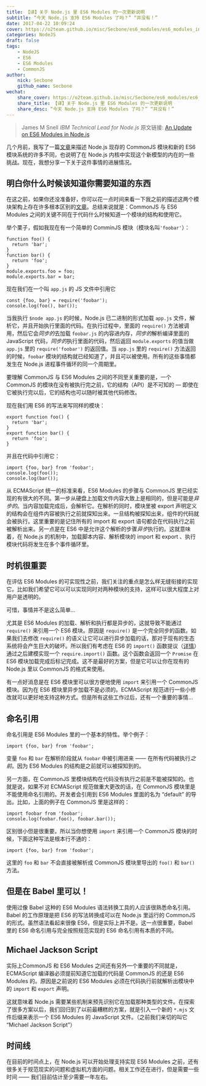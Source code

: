 ```yaml
---
title: 【译】关于 Node.js 里 ES6 Modules 的一次更新说明
subtitle: “今天 Node.js 支持 ES6 Modules 了吗？” “并没有！”
date: 2017-04-22 10:09:24
cover: https://o2team.github.io/misc/Secbone/es6_modules/es6_modules_in_nodejs_840x340.jpg
categories: NodeJS
draft: false
tags:
    - NodeJS
    - ES6
    - ES6 Modules
    - CommonJS
author:
    nick: Secbone
    github_name: Secbone
wechat:
    share_cover: https://o2team.github.io/misc/Secbone/es6_modules/es6_modules_in_nodejs_200x200.jpg
    share_title: 【译】关于 Node.js 里 ES6 Modules 的一次更新说明
    share_desc: “今天 Node.js 支持 ES6 Modules 了吗？” “并没有！”
---
```



> James M Snell    *IBM Technical Lead for Node.js*
> 原文链接: [An Update on ES6 Modules in Node.js](https://medium.com/the-node-js-collection/an-update-on-es6-modules-in-node-js-42c958b890c)

几个月前，我写了一篇[文章](https://hackernoon.com/node-js-tc-39-and-modules-a1118aecf95e)来描述 Node.js 现存的 CommonJS 模块和新的 ES6 模块系统的许多不同，也说明了在 Node.js 内核中实现这个新模型的内在的一些挑战。现在，我想分享一下关于这件事情的进展情况。

## 明白你什么时候该知道你需要知道的东西
在这之前，如果你还没准备好，你可以花一点时间来看一下我之前的描述这两个模块架构上存在许多根本区别的[文章](https://hackernoon.com/node-js-tc-39-and-modules-a1118aecf95e)。总结来说就是：CommonJS 与 ES6 Modules 之间的关键不同在于代码什么时候知道一个模块的结构和使用它。

举个栗子，假如我现在有一个简单的 ComminJS 模块（模块名叫`'foobar'`）：

```
function foo() {
  return 'bar';
}
function bar() {
  return 'foo';
}
module.exports.foo = foo;
module.exports.bar = bar;
```

现在我们在一个叫 `app.js` 的 JS 文件中引用它

```
const {foo, bar} = require('foobar');
console.log(foo(), bar());
```

当我执行 `$node app.js` 的时候，Node.js 已二进制的形式加载 `app.js` 文件，解析它，并且开始执行里面的代码。在执行过程中，里面的 `require()` 方法被调用，然后它会*同步的*去加载 `foobar.js` 的内容进内存，*同步的*解析编译里面的 JavaScript 代码，*同步的*执行里面的代码，然后返回 `module.exports` 的值当做 `app.js` 里的 `require('foobar')` 的返回值。当 `app.js` 里的 `require()` 方法返回的时候，`foobar` 模块的结构就已经知道了，并且可以被使用。所有的这些事情都发生在 Node.js 进程事件循环的同一个周期里。

要理解 CommonJS 与 ES6 Modules 之间的不同至关重要的是，一个 CommonJS 的模块在没有被执行完之前，它的结构（API）是不可知的 — 即使在它被执行完以后，它的结构也可以随时被其他代码修改。

现在我们用 ES6 的写法来写同样的模块：

```
export function foo() {
  return 'bar';
}
export function bar() {
  return 'foo';
}
```

并且在代码中引用它：

```
import {foo, bar} from 'foobar';
console.log(foo());
console.log(bar());
```

从 ECMAScript 统一的标准来看，ES6 Modules 的步骤与 CommonJS 里已经实现的有很大的不同。第一步从硬盘上加载文件内容大致上是相同的，但是可能是*异步的*。当内容加载完成后，会解析它。在解析的同时，模块里被 export 声明定义的结构会在组件内容被执行之前就探知出来。一旦结构被探知出来，组件的代码就会被执行。这里重要的是记住所有的 import 和 export 语句都会在代码执行之前被解析出来。另一点是在 ES6 中是允许这个解析的步骤*异步*执行的。这就意味着，在 Node.js 的机制中，加载脚本内容、解析模块的 import 和 export 、执行模块代码将发生在多个事件循环里。

## 时机很重要
在评估 ES6 Modules 的可实现性之前，我们关注的重点是怎么样无缝衔接的实现它。比如我们希望它可以可以实现同时对两种模块的支持，这样可以很大程度上对用户是透明的。

可惜，事情并不是这么简单…

尤其是 ES6 Modules 的加载、解析和执行都是异步的，这就导致不能通过 `require()` 来引用一个 ES6 模块。原因是 `require()` 是一个完全同步的函数。如果我们去修改 `require()` 的语义让它可以进行异步加载的话，那对于现有的生态系统将会产生巨大的破坏。所以我们有考虑在 ES6 的 `import()` 函数提议（[详情](https://github.com/tc39/proposal-dynamic-import)）通过之后建模实现一个 `require.import()` 函数。这个函数会返回一个 `Promise` 在 ES6 模块加载完成后标记完成。这不是最好的方案，但是它可以让你在现有的 Node.js 里以 CommonJS 的格式来使用。

有一点好消息是在 ES6 模块里可以很方便地使用 `import` 来引用一个 CommonJS 模块。因为在 ES6 模块里异步加载不是必须的。ECMAScript 规范进行一些小修改就可以更好地支持这种方式。但是所有这些工作过后，还有一个重要的事情…

## 命名引用
命名引用是 ES6 Modules 里的一个基本的特性。举个例子：

```
import {foo, bar} from 'foobar';
```

变量 `foo` 和 `bar` 在解析阶段就从 `foobar` 中被引用进来 —— 在所有代码被执行*之前*。因为 ES6 Modules 的结构是之前就可以被探知到的。

另一方面，在 CommonJS 里模块结构在代码没有执行之前是不能被探知的。也就是说，如果不对 ECMAScript 规范做重大更改的话，在 CommonJS 模块里是不能使用命名引用的。开发者会引用到 ES6 Modules 里面的名为 “default” 的导出。比如，上面的例子在 CommonJS 里是这样的：

```
import foobar from 'foobar';
console.log(foobar.foo(), foobar.bar());
```

区别很小但是很重要。所以当你想使用 `import` 来引用一个 CommonJS 模块的时候，下面这种写法是根本行不通的：

```
import {foo, bar} from 'foobar';
```

这里的 `foo` 和 `bar` 不会直接被解析成 CommonJS 模块里导出的 `foo()` 和 `bar()` 方法。

## 但是在 Babel 里可以！
使用过像 Babel 这种的 ES6 Modules 语法转换工具的人应该很熟悉命名引用。Babel 的工作原理是把 ES6 的写法转换成可以在 Node.js 里运行的 CommonJS 的形式。虽然语法看起来很像 ES6，但是实际上并不是。这一点很重要，Babel 里的 ES6 命名引用与完全按照规范实现的 ES6 命名引用有本质的不同。

## Michael Jackson Script
实际上CommonJS 和 ES6 Modules 之间还有另外一个重要的不同就是，ECMAScript 编译器必须提前知道它加载的代码是 CommonJS 的还是 ES6 Modules 的。原因是之前说的 ES6 Modules 必须在代码执行前就解析出模块中的 `import` 和 `export` 声明。

这就意味着 Node.js 需要某些机制来预先识别它在加载那种类型的文件。在探索了很多方案以后，我们回归到了以前最糟糕的方案，就是引入一个新的 `*.mjs` 文件后缀来表示一个 ES6 Modules 的 JavaScript 文件。（之前我们亲切的叫它 “Michael Jackson Script”）

## 时间线
在目前的时间点上，在 Node.js 可以开始处理支持实现 ES6 Modules 之前，还有很多关于规范现实的问题和虚拟机方面的问题。相关工作还在进行，但是需要一些时间 —— 我们目前估计至少需要一年左右。
